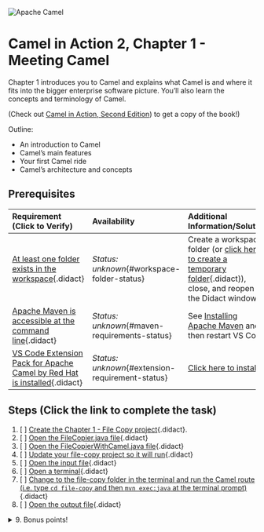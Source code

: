 ![Apache Camel](https://raw.githubusercontent.com/bfitzpat/vscode-didact/master/example/camelinaction/post-logo-apache-camel-d.png)

# Camel in Action 2, Chapter 1 - Meeting Camel

Chapter 1 introduces you to Camel and explains what Camel is and where it fits into the bigger enterprise software picture. You’ll also learn the concepts and terminology of Camel. 

(Check out [Camel in Action, Second Edition](https://www.manning.com/books/camel-in-action-second-edition)) to get a copy of the book!)

Outline:

- An introduction to Camel
- Camel’s main features
- Your first Camel ride
- Camel’s architecture and concepts

## Prerequisites

| Requirement (Click to Verify)  | Availability | Additional Information/Solution |
| :--- | :--- | :--- |
| [At least one folder exists in the workspace](didact://?commandId=vscode.didact.workspaceFolderExistsCheck&text=workspace-folder-status&completion=A%20valid%20folder%20exists%20in%20the%20workspace. "Ensure that at least one folder exists in the user workspace"){.didact} | *Status: unknown*{#workspace-folder-status} | Create a workspace folder (or [click here to create a temporary folder](didact://?commandId=vscode.didact.createWorkspaceFolder&completion=Created%20temporary%20folder%20in%20the%20workspace. "Create a temporary folder and add it to the workspace."){.didact}), close, and reopen the Didact window
| [Apache Maven is accessible at the command line](didact://?commandId=vscode.didact.requirementCheck&text=maven-requirements-status$$mvn%20--version&completion=Apache%20Maven%20is%20available%20on%20this%20system. "Tests to see if `mvn -version` returns a result"){.didact} 	| *Status: unknown*{#maven-requirements-status} 	| See [Installing Apache Maven](https://maven.apache.org/install.html "Documentation on how to Install Apache Maven on your system") and then restart VS Code
| [VS Code Extension Pack for Apache Camel by Red Hat is installed](didact://?commandId=vscode.didact.extensionRequirementCheck&text=extension-requirement-status$$redhat.apache-camel-extension-pack&completion=Camel%20extension%20pack%20available. "Checks the VS Code workspace to make sure the extension pack is installed"){.didact} | *Status: unknown*{#extension-requirement-status} 	| [Click here to install](vscode:extension/redhat.apache-camel-extension-pack "Opens the extension page and provides an install link") |

## Steps (Click the link to complete the task)

1. [ ] [Create the Chapter 1 - File Copy project](didact://?commandId=vscode.didact.scaffoldProject&srcFilePath=example/camelinaction/chapter1/file-copy/file-copy-project.json&completion=Created%20file-copy%20project. "Scaffolds a project based on the Chapter 1 project structure"){.didact}.
2. [ ] [Open the FileCopier.java file](didact://?commandId=vscode.openFolder&projectFilePath=file-copy/src/main/java/camelinaction/FileCopier.java&completion=Opened%20the%20FileCopier.java%20file "Opens the FileCopier.java file in the created project"){.didact}
3. [ ] [Open the FileCopierWithCamel.java file](didact://?commandId=vscode.openFolder&projectFilePath=file-copy/src/main/java/camelinaction/FileCopierWithCamel.java&completion=Opened%20the%FileCopierWithCamel.java%20file "Opens the FileCopierWithCamel.java file in the created project"){.didact}
4. [ ] [Update your file-copy project so it will run](didact://?commandId=java.projectConfiguration.update&projectFilePath=file-copy/pom.xml&completion=Updated%20the%20file-copy%20project "Refreshes the project's maven configuration using a command from vscode-java"){.didact}
5. [ ] [Open the input file](didact://?commandId=vscode.openFolder&projectFilePath=file-copy/data/inbox/message1.xml&completion=Opened%20the%20input%20file "Opens the input file that will be copied using the Camel route"){.didact}
6. [ ] [Open a terminal](didact://?commandId=vscode.didact.startTerminalWithName&text=file-copy-term&completion=Opened%20the%20file-copy-term%20terminal. "Opens a new terminal called 'file-copy-term' we will use to execute the Camel route"){.didact}
7. [ ] [Change to the file-copy folder in the terminal and run the Camel route (i.e. type `cd file-copy` and then `mvn exec:java` at the terminal prompt)](didact://?commandId=vscode.didact.sendNamedTerminalAString&text=file-copy-term$$cd%20file-copy%20%26%26%20mvn%20exec:java&completion=Sent%20commands%20to%20terminal%20window. "Changes to the file-copy folder and runs mvn exec:java in the workspace"){.didact}
8. [ ] [Open the output file](didact://?commandId=vscode.openFolder&projectFilePath=file-copy/data/outbox/message1.xml&completion=Opened%20the%20output%20file "Opens the file copied to the output folder"){.didact}

<details><summary>9. Bonus points!</summary>

To modify the Camel route itself, why not add a log message?

[Open the FileCopierWithCamel.java file](didact://?commandId=vscode.openFolder&projectFilePath=file-copy/src/main/java/camelinaction/FileCopierWithCamel.java&completion=Opened%20the%FileCopierWithCamel.java%20file "Opens the FileCopierWithCamel.java file in the created project"){.didact} and add the following in the `public void configure()` method at the end of the `from` line:

```java
    .log("Hello World!")
```

Try that now! And if you get stuck, check the solution below:

<details><summary>Solution!</summary>

Your Camel route then should then look something like:

```java
        context.addRoutes(new RouteBuilder() {
            public void configure() {
                from("file:data/inbox?noop=true").to("file:data/outbox").log("Hello World!");
            }
        });
```

</details>

</details>

